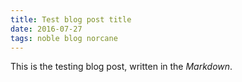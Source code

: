 ```yaml
---
title: Test blog post title
date: 2016-07-27
tags: noble blog norcane
---
```


This is the testing blog post, written in the _Markdown_.
